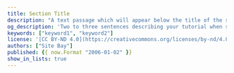 ```yaml
---
title: Section Title
description: "A text passage which will appear below the title of the section on the section's page."
og_description: 'Two to three sentences describing your tutorial when shared on social media.'
keywords: ["keyword1", "keyword2"]
license: '[CC BY-ND 4.0](https://creativecommons.org/licenses/by-nd/4.0)'
authors: ["Site Bay"]
published: {{ now.Format "2006-01-02" }}
show_in_lists: true
---
```


